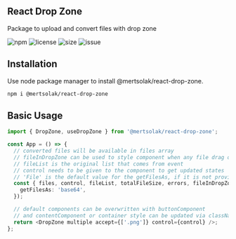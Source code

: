 ## React Drop Zone

Package to upload and convert files with drop zone

![npm](https://img.shields.io/npm/v/@mertsolak/react-drop-zone)
![license](https://img.shields.io/npm/l/@mertsolak/react-drop-zone)
![size](https://img.shields.io/bundlephobia/min/@mertsolak/react-drop-zone)
![issue](https://img.shields.io/github/issues/mert-solak/react-drop-zone)

## Installation

Use node package manager to install @mertsolak/react-drop-zone.

```bash
npm i @mertsolak/react-drop-zone
```

## Basic Usage

```typescript
import { DropZone, useDropZone } from '@mertsolak/react-drop-zone';

const App = () => {
  // converted files will be available in files array
  // fileInDropZone can be used to style component when any file drag over the drop zone
  // fileList is the original list that comes from event
  // control needs to be given to the component to get updated states
  // 'File' is the default value for the getFilesAs, if it is not provided
  const { files, control, fileList, totalFileSize, errors, fileInDropZone } = useDropZone({
    getFilesAs: 'base64',
  });

  // default components can be overwritten with buttonComponent
  // and contentComponent or container style can be updated via className
  return <DropZone multiple accept={['.png']} control={control} />;
};
```
